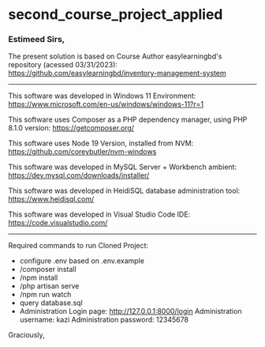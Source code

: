 # second_course_project_applied

### Estimeed Sirs,

The present solution is based on Course Author easylearningbd's repository (acessed 03/31/2023):
https://github.com/easylearningbd/inventory-management-system

------------

This software was developed in Windows 11 Environment:
https://www.microsoft.com/en-us/windows/windows-11?r=1

This software uses Composer as a PHP dependency manager, using PHP 8.1.0 version:
https://getcomposer.org/

This software uses Node 19 Version, installed from NVM:
https://github.com/coreybutler/nvm-windows

This software was developed in MySQL Server + Workbench ambient:
https://dev.mysql.com/downloads/installer/

This software was developed in HeidiSQL database administration tool:
https://www.heidisql.com/

This software was developed in Visual Studio Code IDE:
https://code.visualstudio.com/

------------

Required commands to run Cloned Project:

- configure .env based on .env.example
- /composer install
- /npm install
- /php artisan serve
- /npm run watch
- query database.sql
- Administration 
	Login page: http://127.0.0.1:8000/login
	Administration username: kazi
	Administration password: 12345678

Graciously,
